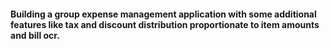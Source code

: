 #### Building a group expense management application with some additional features like tax and discount distribution proportionate to item amounts and bill ocr.
